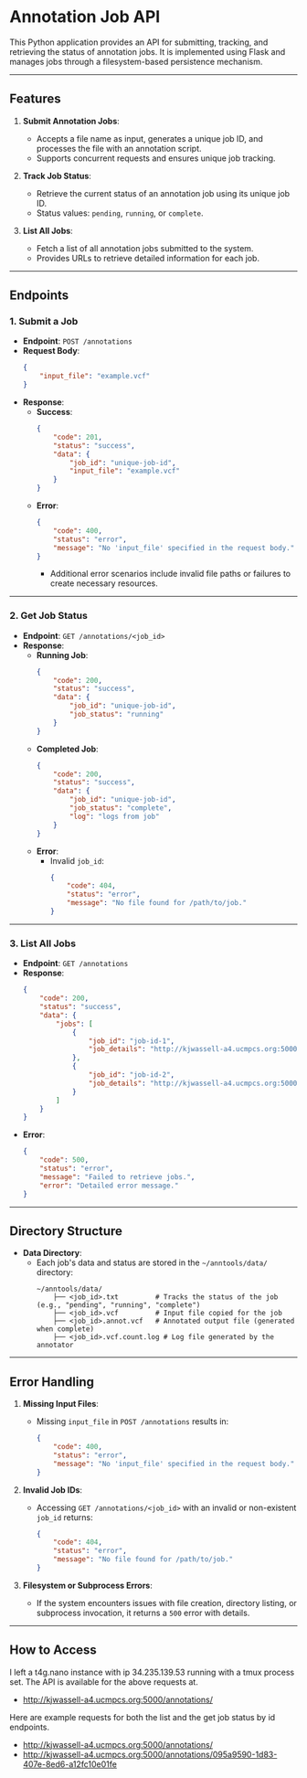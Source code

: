 # Annotation Job API

This Python application provides an API for submitting, tracking, and retrieving the status of annotation jobs. It is implemented using Flask and manages jobs through a filesystem-based persistence mechanism.

---

## Features
1. **Submit Annotation Jobs**:
   - Accepts a file name as input, generates a unique job ID, and processes the file with an annotation script.
   - Supports concurrent requests and ensures unique job tracking.
   
2. **Track Job Status**:
   - Retrieve the current status of an annotation job using its unique job ID.
   - Status values: `pending`, `running`, or `complete`.

3. **List All Jobs**:
   - Fetch a list of all annotation jobs submitted to the system.
   - Provides URLs to retrieve detailed information for each job.

---

## Endpoints

### 1. **Submit a Job**
   - **Endpoint**: `POST /annotations`
   - **Request Body**:
     ```json
     {
         "input_file": "example.vcf"
     }
     ```
   - **Response**:
     - **Success**:
       ```json
       {
           "code": 201,
           "status": "success",
           "data": {
               "job_id": "unique-job-id",
               "input_file": "example.vcf"
           }
       }
       ```
     - **Error**:
       ```json
       {
           "code": 400,
           "status": "error",
           "message": "No 'input_file' specified in the request body."
       }
       ```
       - Additional error scenarios include invalid file paths or failures to create necessary resources.

---

### 2. **Get Job Status**
   - **Endpoint**: `GET /annotations/<job_id>`
   - **Response**:
     - **Running Job**:
       ```json
       {
           "code": 200,
           "status": "success",
           "data": {
               "job_id": "unique-job-id",
               "job_status": "running"
           }
       }
       ```
     - **Completed Job**:
       ```json
       {
           "code": 200,
           "status": "success",
           "data": {
               "job_id": "unique-job-id",
               "job_status": "complete",
               "log": "logs from job"
           }
       }
       ```
     - **Error**:
       - Invalid `job_id`:
         ```json
         {
             "code": 404,
             "status": "error",
             "message": "No file found for /path/to/job."
         }
         ```

---

### 3. **List All Jobs**
   - **Endpoint**: `GET /annotations`
   - **Response**:
     ```json
     {
         "code": 200,
         "status": "success",
         "data": {
             "jobs": [
                 {
                     "job_id": "job-id-1",
                     "job_details": "http://kjwassell-a4.ucmpcs.org:5000/annotations/job-id-1"
                 },
                 {
                     "job_id": "job-id-2",
                     "job_details": "http://kjwassell-a4.ucmpcs.org:5000/annotations/job-id-2"
                 }
             ]
         }
     }
     ```
   - **Error**:
     ```json
     {
         "code": 500,
         "status": "error",
         "message": "Failed to retrieve jobs.",
         "error": "Detailed error message."
     }
     ```

---

## Directory Structure
- **Data Directory**:
  - Each job's data and status are stored in the `~/anntools/data/` directory:
    ```
    ~/anntools/data/
        ├── <job_id>.txt         # Tracks the status of the job (e.g., "pending", "running", "complete")
        ├── <job_id>.vcf         # Input file copied for the job
        ├── <job_id>.annot.vcf   # Annotated output file (generated when complete)
        ├── <job_id>.vcf.count.log # Log file generated by the annotator
    ```

---

## Error Handling
1. **Missing Input Files**:
   - Missing `input_file` in `POST /annotations` results in:
     ```json
     {
         "code": 400,
         "status": "error",
         "message": "No 'input_file' specified in the request body."
     }
     ```

2. **Invalid Job IDs**:
   - Accessing `GET /annotations/<job_id>` with an invalid or non-existent `job_id` returns:
     ```json
     {
         "code": 404,
         "status": "error",
         "message": "No file found for /path/to/job."
     }
     ```

3. **Filesystem or Subprocess Errors**:
   - If the system encounters issues with file creation, directory listing, or subprocess invocation, it returns a `500` error with details.

---

## How to Access
I left a t4g.nano instance with ip 34.235.139.53 running with a tmux process set. The API is available for the above requests at.

 - http://kjwassell-a4.ucmpcs.org:5000/annotations/

Here are example requests for both the list and the get job status by id endpoints.

- http://kjwassell-a4.ucmpcs.org:5000/annotations/
- http://kjwassell-a4.ucmpcs.org:5000/annotations/095a9590-1d83-407e-8ed6-a12fc10e01fe


